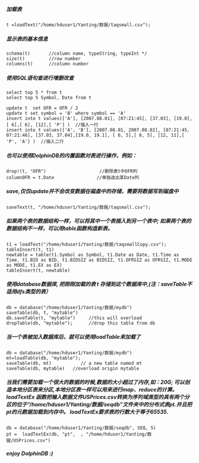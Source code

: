 ##### 加载表
```
t =loadText("/home/hduser1/Yanting/数据/taqsmall.csv");
```

##### 显示表的基本信息
```
schema(t)		//column name, typeString, typeInt */
size(t)			//row number
columns(t)		//column number
```

##### 使用SQL语句查进行增删改查
```
select top 5 * from t
select top 5 Symbol, Date from t

update t  set OFR = OFR / 2
update t set symbol = 'B' where symbol == 'A'
insert into t values(['A'], [2007.08.01], [07:21:45], [37.03], [19.0], [ 6],[ 6], [12],[ 'P'] )  //插入一行
insert into t values(['A', 'B'], [2007.08.01, 2007.08.02], [07:21:45, 07:21:46], [37.03, 37.04],[19.0, 19.1], [ 6, 5],[ 6, 5], [12, 11],[ 'P', 'A'] )  //插入二行
```
##### 也可以使用DolphinDB的内置函数对表进行操作，例如：
```
drop!(t, "OFR")    		           //删除表t中OFR列
columnOFR = t.Date                //单独选出某Date列
```

##### save,仅仅update并不会改变数据在磁盘中的存储，需要将数据写到磁盘中
```
saveText(t, "/home/hduser1/Yanting/数据/taqsmall.csv");
```

##### 如果两个表的数据结构一样，可以将其中一个表插入到另一个表中; 如果两个表的数据结构不一样，可以用table函数构造新表。
```
t1 = loadText("/home/hduser1/Yanting/数据/taqsmallCopy.csv");
tableInsert(t, t1)
newtable = table(t1.Symbol as Symbol, t1.Date as Date, t1.Time as Time, t1.BID as BID, t1.BIDSIZ as BIDSIZ, t1.OFRSIZ as OFRSIZ, t1.MODE as MODE, t1.EX as EX)
tableInsert(t, newtable)
```

##### 使用database数据库, 把刚刚加载的表 t 存储到这个数据库中,(注：saveTable不适用dfs类型的表）
```
db = database("/home/hduser1/Yanting/数据/mydb")
saveTable(db, t, "mytable")
db.saveTable(t, "mytable")     //this will overload 
dropTable(db, "mytable");      //drop this table from db
```

##### 当一个表被加入数据库后，就可以使用loadTable来加载了
```
db = database("/home/hduser1/Yanting/数据/mydb")
mt=loadTable(db, "mytable");
saveTable(db, mt)           // a new table named mt
saveTable(db, mytable)   //overload origin mytable
```

##### 当我们需要加载一个很大的数据的时候,数据的大小超过了内存,如：20G; 可以创造本地分区表来分区,本地分区表一样可以用来进行map、reduce的计算。loadTextEx 函数把输入数据文件USPrices.csv转换为序列域类型的具有两个分区的位于“/home/hduser1/Yanting/数据/seqdb”文件夹中的分布式表pt.并且把pt的元数据加载到内存中。 loadTextEx要求表的行数大于等于65535.
```
db = database("/home/hduser1/Yanting/数据/seqdb", SEQ, 5)
pt =  loadTextEx(db, "pt",  , "/home/hduser1/Yanting/数据/USPrices.csv")
```


##### enjoy DolphinDB :)

